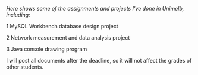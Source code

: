 *Here shows some of the assignments and projects I've done in Unimelb, including:*

1 MySQL Workbench database design project

2 Network measurement and data analysis project

3 Java console drawing program

I will post all documents after the deadline, so it will not affect the grades of other students.
